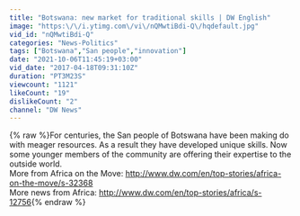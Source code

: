 ```yaml
---
title: "Botswana: new market for traditional skills | DW English"
image: "https:\/\/i.ytimg.com\/vi\/nQMwtiBdi-Q\/hqdefault.jpg"
vid_id: "nQMwtiBdi-Q"
categories: "News-Politics"
tags: ["Botswana","San people","innovation"]
date: "2021-10-06T11:45:19+03:00"
vid_date: "2017-04-18T09:31:10Z"
duration: "PT3M23S"
viewcount: "1121"
likeCount: "19"
dislikeCount: "2"
channel: "DW News"
---
```

{% raw %}For centuries, the San people of Botswana have been making do with meager resources. As a result they have developed unique skills. Now some younger members of the community are offering their expertise to the outside world. <br />More from Africa on the Move: <a rel="nofollow" target="blank" href="http://www.dw.com/en/top-stories/africa-on-the-move/s-32368">http://www.dw.com/en/top-stories/africa-on-the-move/s-32368</a><br />More news from Africa: <a rel="nofollow" target="blank" href="http://www.dw.com/en/top-stories/africa/s-12756">http://www.dw.com/en/top-stories/africa/s-12756</a>{% endraw %}
